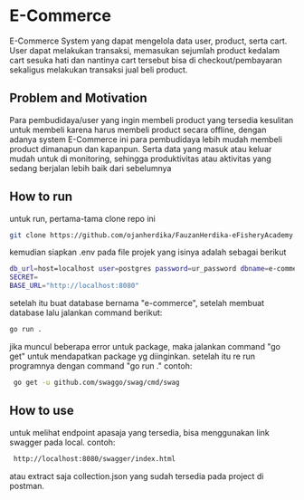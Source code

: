 # E-Commerce

E-Commerce System yang dapat mengelola data user, product, serta cart. User dapat melakukan transaksi, memasukan sejumlah product kedalam cart sesuka hati dan nantinya cart tersebut bisa di checkout/pembayaran sekaligus melakukan transaksi jual beli product.


## Problem and Motivation

Para pembudidaya/user yang ingin membeli product yang tersedia kesulitan untuk membeli karena harus membeli product secara offline, dengan adanya system E-Commerce ini para pembudidaya lebih mudah membeli product dimanapun dan kapanpun. Serta data yang masuk atau keluar mudah untuk di monitoring, sehingga produktivitas atau aktivitas yang sedang berjalan lebih baik dari sebelumnya

## How to run
untuk run, pertama-tama clone repo ini
```bash
git clone https://github.com/ojanherdika/FauzanHerdika-eFisheryAcademy.git
```
kemudian siapkan .env pada file projek yang isinya adalah sebagai berikut
```bash
db_url=host=localhost user=postgres password=ur_password dbname=e-commerce port=5432 sslmode=disable TimeZone=Asia/Jakarta
SECRET=
BASE_URL="http://localhost:8080"
```
setelah itu buat database bernama "e-commerce", setelah membuat database lalu jalankan command berikut:
```bash
go run .
```
jika muncul beberapa error untuk package, maka jalankan command "go get" untuk mendapatkan package yg diinginkan. setelah itu re run programnya dengan command "go run ." contoh:
```bash
 go get -u github.com/swaggo/swag/cmd/swag
```
## How to use
untuk melihat endpoint apasaja yang tersedia, bisa menggunakan link swagger pada local. contoh:
```bash
 http://localhost:8080/swagger/index.html
```
atau extract saja collection.json yang sudah tersedia pada project di postman.
